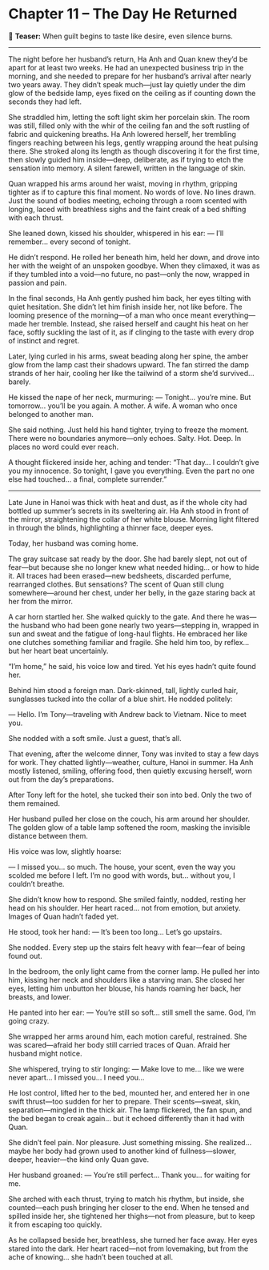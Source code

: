 # Chapter 11 – The Day He Returned

📖 **Teaser:** When guilt begins to taste like desire, even silence burns.

---

The night before her husband’s return, Ha Anh and Quan knew they’d be apart for at least two weeks. He had an unexpected business trip in the morning, and she needed to prepare for her husband’s arrival after nearly two years away. They didn’t speak much—just lay quietly under the dim glow of the bedside lamp, eyes fixed on the ceiling as if counting down the seconds they had left.

She straddled him, letting the soft light skim her porcelain skin. The room was still, filled only with the whir of the ceiling fan and the soft rustling of fabric and quickening breaths. Ha Anh lowered herself, her trembling fingers reaching between his legs, gently wrapping around the heat pulsing there. She stroked along its length as though discovering it for the first time, then slowly guided him inside—deep, deliberate, as if trying to etch the sensation into memory. A silent farewell, written in the language of skin.

Quan wrapped his arms around her waist, moving in rhythm, gripping tighter as if to capture this final moment. No words of love. No lines drawn. Just the sound of bodies meeting, echoing through a room scented with longing, laced with breathless sighs and the faint creak of a bed shifting with each thrust.

She leaned down, kissed his shoulder, whispered in his ear: — I’ll remember… every second of tonight.

He didn’t respond. He rolled her beneath him, held her down, and drove into her with the weight of an unspoken goodbye. When they climaxed, it was as if they tumbled into a void—no future, no past—only the now, wrapped in passion and pain.

In the final seconds, Ha Anh gently pushed him back, her eyes tilting with quiet hesitation. She didn’t let him finish inside her, not like before. The looming presence of the morning—of a man who once meant everything—made her tremble. Instead, she raised herself and caught his heat on her face, softly suckling the last of it, as if clinging to the taste with every drop of instinct and regret.

Later, lying curled in his arms, sweat beading along her spine, the amber glow from the lamp cast their shadows upward. The fan stirred the damp strands of her hair, cooling her like the tailwind of a storm she’d survived… barely.

He kissed the nape of her neck, murmuring: — Tonight… you’re mine. But tomorrow… you’ll be you again. A mother. A wife. A woman who once belonged to another man.

She said nothing. Just held his hand tighter, trying to freeze the moment. There were no boundaries anymore—only echoes. Salty. Hot. Deep. In places no word could ever reach.

A thought flickered inside her, aching and tender: “That day… I couldn’t give you my innocence. So tonight, I gave you everything. Even the part no one else had touched… a final, complete surrender.”

---

Late June in Hanoi was thick with heat and dust, as if the whole city had bottled up summer’s secrets in its sweltering air. Ha Anh stood in front of the mirror, straightening the collar of her white blouse. Morning light filtered in through the blinds, highlighting a thinner face, deeper eyes.

Today, her husband was coming home.

The gray suitcase sat ready by the door. She had barely slept, not out of fear—but because she no longer knew what needed hiding… or how to hide it. All traces had been erased—new bedsheets, discarded perfume, rearranged clothes. But sensations? The scent of Quan still clung somewhere—around her chest, under her belly, in the gaze staring back at her from the mirror.

A car horn startled her. She walked quickly to the gate. And there he was—the husband who had been gone nearly two years—stepping in, wrapped in sun and sweat and the fatigue of long-haul flights. He embraced her like one clutches something familiar and fragile. She held him too, by reflex… but her heart beat uncertainly.

“I’m home,” he said, his voice low and tired. Yet his eyes hadn’t quite found her.

Behind him stood a foreign man. Dark-skinned, tall, lightly curled hair, sunglasses tucked into the collar of a blue shirt. He nodded politely:

— Hello. I’m Tony—traveling with Andrew back to Vietnam. Nice to meet you.

She nodded with a soft smile. Just a guest, that’s all.

That evening, after the welcome dinner, Tony was invited to stay a few days for work. They chatted lightly—weather, culture, Hanoi in summer. Ha Anh mostly listened, smiling, offering food, then quietly excusing herself, worn out from the day’s preparations.

After Tony left for the hotel, she tucked their son into bed. Only the two of them remained.

Her husband pulled her close on the couch, his arm around her shoulder. The golden glow of a table lamp softened the room, masking the invisible distance between them.

His voice was low, slightly hoarse:

— I missed you… so much. The house, your scent, even the way you scolded me before I left. I’m no good with words, but… without you, I couldn’t breathe.

She didn’t know how to respond. She smiled faintly, nodded, resting her head on his shoulder. Her heart raced… not from emotion, but anxiety. Images of Quan hadn’t faded yet.

He stood, took her hand: — It’s been too long… Let’s go upstairs.

She nodded. Every step up the stairs felt heavy with fear—fear of being found out.

In the bedroom, the only light came from the corner lamp. He pulled her into him, kissing her neck and shoulders like a starving man. She closed her eyes, letting him unbutton her blouse, his hands roaming her back, her breasts, and lower.

He panted into her ear: — You’re still so soft… still smell the same. God, I’m going crazy.

She wrapped her arms around him, each motion careful, restrained. She was scared—afraid her body still carried traces of Quan. Afraid her husband might notice.

She whispered, trying to stir longing: — Make love to me… like we were never apart… I missed you… I need you…

He lost control, lifted her to the bed, mounted her, and entered her in one swift thrust—too sudden for her to prepare. Their scents—sweat, skin, separation—mingled in the thick air. The lamp flickered, the fan spun, and the bed began to creak again… but it echoed differently than it had with Quan.

She didn’t feel pain. Nor pleasure. Just something missing. She realized… maybe her body had grown used to another kind of fullness—slower, deeper, heavier—the kind only Quan gave.

Her husband groaned: — You’re still perfect… Thank you… for waiting for me.

She arched with each thrust, trying to match his rhythm, but inside, she counted—each push bringing her closer to the end. When he tensed and spilled inside her, she tightened her thighs—not from pleasure, but to keep it from escaping too quickly.

As he collapsed beside her, breathless, she turned her face away. Her eyes stared into the dark. Her heart raced—not from lovemaking, but from the ache of knowing… she hadn’t been touched at all.

